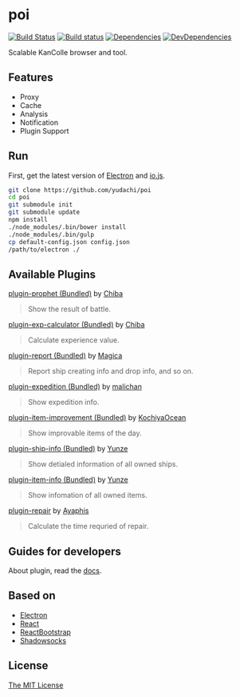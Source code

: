 # poi
[![Build Status](https://travis-ci.org/yudachi/poi.svg?branch=master)](https://travis-ci.org/yudachi/poi)
[![Build status](https://ci.appveyor.com/api/projects/status/bpa1dvvjt33xxx5n?svg=true)](https://ci.appveyor.com/project/magica/poi)
[![Dependencies](https://david-dm.org/yudachi/poi.svg)](https://david-dm.org/yudachi/poi)
[![DevDependencies](https://david-dm.org/yudachi/poi/dev-status.svg)](https://david-dm.org/yudachi/poi#info=devDependencies)

Scalable KanColle browser and tool.

## Features

+ Proxy
+ Cache
+ Analysis
+ Notification
+ Plugin Support

## Run

First, get the latest version of [Electron](https://github.com/atom/electron) and [io.js](https://iojs.org).

```bash
git clone https://github.com/yudachi/poi
cd poi
git submodule init
git submodule update
npm install
./node_modules/.bin/bower install
./node_modules/.bin/gulp
cp default-config.json config.json
/path/to/electron ./
```

## Available Plugins
[plugin-prophet (Bundled)](https://github.com/yudachi/plugin-prophet) by [Chiba](https://github.com/Chibaheit) 
>Show the result of battle.

[plugin-exp-calculator (Bundled)](https://github.com/yudachi/plugin-exp-calculator) by [Chiba](https://github.com/Chibaheit) 
>Calculate experience value.

[plugin-report (Bundled)](https://github.com/yudachi/plugin-report) by [Magica](https://github.com/magicae) 
>Report ship creating info and drop info, and so on.

[plugin-expedition (Bundled)](https://github.com/yudachi/plugin-expedition) by [malichan](https://github.com/malichan) 
>Show expedition info.

[plugin-item-improvement (Bundled)](https://github.com/yudachi/plugin-item-improvement) by [KochiyaOcean](https://github.com/KochiyaOcean) 
>Show improvable items of the day.

[plugin-ship-info (Bundled)](https://github.com/yudachi/plugin-ship-info) by [Yunze](https://github.com/myzwillmake) 
>Show detialed information of all owned ships.

[plugin-item-info (Bundled)](https://github.com/yudachi/plugin-item-info) by [Yunze](https://github.com/myzwillmake) 
>Show infomation of all owned items.

[plugin-repair](https://github.com/Ayaphis/plugin-repair) by [Ayaphis](https://github.com/Ayaphis) 
>Calculate the time requried of repair.

## Guides for developers

About plugin, read the [docs](https://github.com/yudachi/poi/tree/master/docs).

## Based on

+ [Electron](https://github.com/atom/electron)
+ [React](https://github.com/facebook/react)
+ [ReactBootstrap](https://github.com/react-bootstrap/react-bootstrap/)
+ [Shadowsocks](https://github.com/shadowsocks/shadowsocks)

## License
[The MIT License](https://github.com/yudachi/poi/blob/master/LICENSE)
